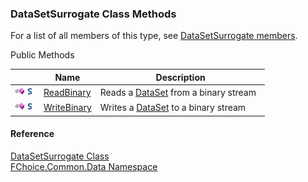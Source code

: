 ﻿### DataSetSurrogate Class Methods

For a list of all members of this type, see [DataSetSurrogate members](FChoice.Common~FChoice.Common.Data.DataSetSurrogate_members.md).

Public Methods

|   | Name | Description |
| --- | --- | --- |
| ![Public Method](dotnetimages/publicMethod.png)![static (Shared in Visual Basic)](dotnetimages/static.png) | [ReadBinary](FChoice.Common~FChoice.Common.Data.DataSetSurrogate~ReadBinary.md) | Reads a [DataSet](ms-help://MS.NETFrameworkSDKv1.1/cpref/html/frlrfSystemDataDataSetClassTopic.htm) from a binary stream   |
| ![Public Method](dotnetimages/publicMethod.png)![static (Shared in Visual Basic)](dotnetimages/static.png) | [WriteBinary](FChoice.Common~FChoice.Common.Data.DataSetSurrogate~WriteBinary.md) | Writes a [DataSet](ms-help://MS.NETFrameworkSDKv1.1/cpref/html/frlrfSystemDataDataSetClassTopic.htm) to a binary stream   |





#### Reference

[DataSetSurrogate Class](FChoice.Common~FChoice.Common.Data.DataSetSurrogate.md)  
[FChoice.Common.Data Namespace](FChoice.Common~FChoice.Common.Data_namespace.md)